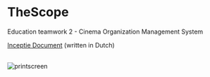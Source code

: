 # TheScope
Education teamwork 2  - Cinema Organization Management System

<a href="https://github.com/kennyverheyden/TheScope/tree/main/Docs">Inceptie Document</a> (written in Dutch)<br><br>

![printscreen](https://user-images.githubusercontent.com/54863392/235256075-97e76367-a4ab-46ce-b2a9-c96fc01c0ec7.png)
